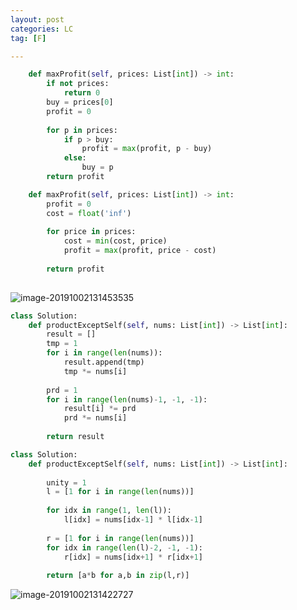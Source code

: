 ```yaml
---
layout: post
categories: LC
tag: [F] 

---
```




```python
    def maxProfit(self, prices: List[int]) -> int:
        if not prices: 
            return 0
        buy = prices[0]
        profit = 0
        
        for p in prices:
            if p > buy:
                profit = max(profit, p - buy)
            else:
                buy = p
        return profit
```

```python
    def maxProfit(self, prices: List[int]) -> int:
        profit = 0
        cost = float('inf')
        
        for price in prices:
            cost = min(cost, price)    
            profit = max(profit, price - cost)
            
        return profit
         
```
![image-20191002131453535](https://tva1.sinaimg.cn/large/006y8mN6ly1g7m2i41qnvj30v60acabr.jpg)



```python
class Solution:
    def productExceptSelf(self, nums: List[int]) -> List[int]:
        result = []
        tmp = 1
        for i in range(len(nums)):
            result.append(tmp)
            tmp *= nums[i]
            
        prd = 1
        for i in range(len(nums)-1, -1, -1):
            result[i] *= prd
            prd *= nums[i]
            
        return result
```

```python
class Solution:
    def productExceptSelf(self, nums: List[int]) -> List[int]:
        
        unity = 1
        l = [1 for i in range(len(nums))]
        
        for idx in range(1, len(l)):
            l[idx] = nums[idx-1] * l[idx-1]
        
        r = [1 for i in range(len(nums))]
        for idx in range(len(l)-2, -1, -1):
            r[idx] = nums[idx+1] * r[idx+1]
            
        return [a*b for a,b in zip(l,r)]

```

![image-20191002131422727](https://tva1.sinaimg.cn/large/006y8mN6ly1g7js5q9h3kj30r20fw411.jpg)